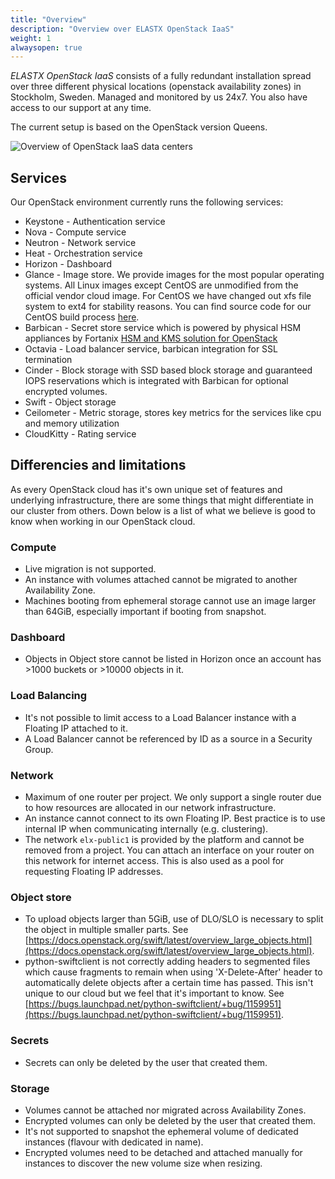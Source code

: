 ```yaml
---
title: "Overview"
description: "Overview over ELASTX OpenStack IaaS"
weight: 1
alwaysopen: true
---
```


*ELASTX OpenStack IaaS* consists of a fully redundant installation spread over three different physical locations (openstack availability zones) in Stockholm, Sweden. Managed and monitored by us 24x7. You also have access to our support at any time.

The current setup is based on the OpenStack version Queens.

![Overview of OpenStack IaaS data centers](/img/dc-1.png)

## Services

Our OpenStack environment currently runs the following services:

- Keystone - Authentication service
- Nova - Compute service
- Neutron - Network service
- Heat - Orchestration service
- Horizon - Dashboard
- Glance - Image store. We provide images for the most popular operating systems. All Linux images except CentOS are unmodified from the official vendor cloud image. For CentOS we have changed out xfs file system to ext4 for stability reasons. You can find source code for our CentOS build process [here](https://github.com/elastx/centos-cloudimg).
- Barbican - Secret store service which is powered by physical HSM appliances by Fortanix [HSM and KMS solution for OpenStack](https://elastx.se/en/blog/check-out-our-customer-testimonial-for-fortanix-services)
- Octavia - Load balancer service, barbican integration for SSL termination
- Cinder - Block storage with SSD based block storage and guaranteed IOPS reservations which is integrated with Barbican for optional encrypted volumes.
- Swift - Object storage
- Ceilometer - Metric storage, stores key metrics for the services like cpu and memory utilization
- CloudKitty - Rating service

## Differencies and limitations
As every OpenStack cloud has it's own unique set of features and underlying infrastructure, there are some things that might differentiate in our cluster from others. Down below is a list of what we believe is good to know when working in our OpenStack cloud.

### Compute
- Live migration is not supported.
- An instance with volumes attached cannot be migrated to another Availability Zone.
- Machines booting from ephemeral storage cannot use an image larger than 64GiB, especially important if booting from snapshot.

### Dashboard
- Objects in Object store cannot be listed in Horizon once an account has >1000 buckets or >10000 objects in it.

### Load Balancing
- It's not possible to limit access to a Load Balancer instance with a Floating IP attached to it.
- A Load Balancer cannot be referenced by ID as a source in a Security Group.

### Network
- Maximum of one router per project. We only support a single router due to how resources are allocated in our network infrastructure.
- An instance cannot connect to its own Floating IP. Best practice is to use internal IP when communicating internally (e.g. clustering).
- The network `elx-public1` is provided by the platform and cannot be removed from a project. You can attach an interface on your router on this network for internet access. This is also used as a pool for requesting Floating IP addresses.

### Object store
- To upload objects larger than 5GiB, use of DLO/SLO is necessary to split the object in multiple smaller parts. See [https://docs.openstack.org/swift/latest/overview_large_objects.html](https://docs.openstack.org/swift/latest/overview_large_objects.html).
- python-swiftclient is not correctly adding headers to segmented files which cause fragments to remain when using 'X-Delete-After' header to automatically delete objects after a certain time has passed. This isn't unique to our cloud but we feel that it's important to know. See [https://bugs.launchpad.net/python-swiftclient/+bug/1159951](https://bugs.launchpad.net/python-swiftclient/+bug/1159951).

### Secrets
- Secrets can only be deleted by the user that created them.

### Storage
- Volumes cannot be attached nor migrated across Availability Zones.
- Encrypted volumes can only be deleted by the user that created them.
- It's not supported to snapshot the ephemeral volume of dedicated instances (flavour with dedicated in name).
- Encrypted volumes need to be detached and attached manually for instances to discover the new volume size when resizing.
